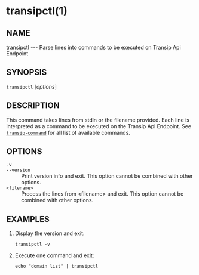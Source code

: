 # transipctl(1)

## NAME

transipctl --- Parse lines into commands to be executed on Transip Api Endpoint

## SYNOPSIS

`transipctl` [_options_]

## DESCRIPTION

This command takes lines from stdin or the filename provided. Each line is interpreted as a command to 
be executed on the Transip Api Endpoint. See [`transip-command`](https://crates.io/crates/transip-command) for all
list of available commands.

## OPTIONS

<dl>

<dt class="option-term" id="option-transipctl--v"><a class="option-anchor" href="#option-transipctl--v"></a><code>-v</code></dt>
<dt class="option-term" id="option-transipctl---version"><a class="option-anchor" href="#option-transipctl---version"></a><code>--version</code></dt>
<dd class="option-desc">Print version info and exit. This option cannot be combined with other options.</dd>


<dt class="option-term" id="option-transipctl-filename"><a class="option-anchor" href="#option-transipctl-filename"></a><code>&lt;filename&gt;</code></dt>
<dd class="option-desc">Process the lines from &lt;filename&gt; and exit. This option cannot be combined with other options.</dd>


</dl>

## EXAMPLES

1. Display the version and exit:

       transipctl -v

2. Execute one command and exit:

       echo "domain list" | transipctl
